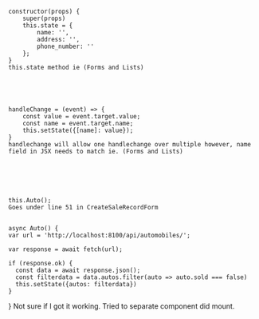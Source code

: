     constructor(props) {
        super(props)
        this.state = {
            name: '',
            address: '',
            phone_number: ''
        };
    }
    this.state method ie (Forms and Lists)
    




    handleChange = (event) => {
        const value = event.target.value;
        const name = event.target.name;
        this.setState({[name]: value});
    }
    handlechange will allow one handlechange over multiple however, name field in JSX needs to match ie. (Forms and Lists)






    this.Auto();
    Goes under line 51 in CreateSaleRecordForm


    async Auto() {
    var url = 'http://localhost:8100/api/automobiles/';

    var response = await fetch(url);

    if (response.ok) {
      const data = await response.json();
      const filterdata = data.autos.filter(auto => auto.sold === false) 
      this.setState({autos: filterdata})
    }
  }
  Not sure if I got it working. Tried to separate component did mount.